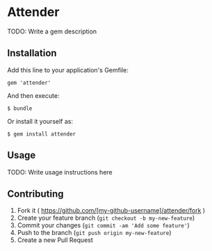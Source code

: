 # Attender

TODO: Write a gem description

## Installation

Add this line to your application's Gemfile:

    gem 'attender'

And then execute:

    $ bundle

Or install it yourself as:

    $ gem install attender

## Usage

TODO: Write usage instructions here

## Contributing

1. Fork it ( https://github.com/[my-github-username]/attender/fork )
2. Create your feature branch (`git checkout -b my-new-feature`)
3. Commit your changes (`git commit -am 'Add some feature'`)
4. Push to the branch (`git push origin my-new-feature`)
5. Create a new Pull Request
